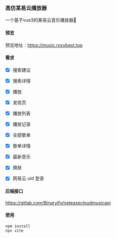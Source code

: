 ### 高仿某易云播放器

一个基于vue3的某易云音乐播放器🎵

#### 预览

预览地址：https://music.roxybest.top

#### 需求

- [x] 搜索建议

- [x] 搜索详情

- [x] 播放

- [x] 发现页

- [x] 播放列表

- [x] 播放记录

- [x] 全部歌单

- [x] 歌单详情

- [x] 最新音乐

- [x] 换肤

- [x] 网易云 uid 登录

#### 后端接口

https://gitlab.com/Binaryify/neteasecloudmusicapi

#### 使用

```
npm install
npx vite
```


